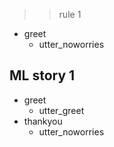 >> rule 1
* greet
    - utter_noworries
    
## ML story 1
* greet
    - utter_greet
* thankyou
    - utter_noworries
